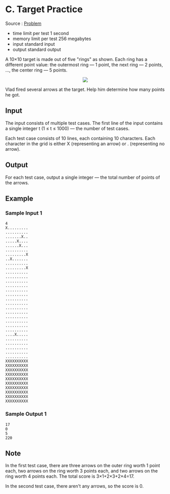 # C. Target Practice

Source : [Problem](https://codeforces.com/problemset/problem/1873/C)

- time limit per test 1 second
- memory limit per test 256 megabytes
- input standard input
- output standard output

A 10×10 target is made out of five "rings" as shown. Each ring has a different point value: the outermost ring — 1 point, the next ring — 2 points, ..., the center ring — 5 points.

<p align="center"><img src="https://espresso.codeforces.com/5c51151adbfdd4a0384d7616d0dc23fe1a212550.png"></p>

Vlad fired several arrows at the target. Help him determine how many points he got.

## Input

The input consists of multiple test cases. The first line of the input contains a single integer t (1 ≤ t ≤ 1000) — the number of test cases.

Each test case consists of 10 lines, each containing 10 characters. Each character in the grid is either X (representing an arrow) or .
(representing no arrow).

## Output

For each test case, output a single integer — the total number of points of the arrows.

## Example

### Sample Input 1

    4
    X.........
    ..........
    .......X..
    .....X....
    ......X...
    ..........
    .........X
    ..X.......
    ..........
    .........X
    ..........
    ..........
    ..........
    ..........
    ..........
    ..........
    ..........
    ..........
    ..........
    ..........
    ..........
    ..........
    ..........
    ..........
    ....X.....
    ..........
    ..........
    ..........
    ..........
    ..........
    XXXXXXXXXX
    XXXXXXXXXX
    XXXXXXXXXX
    XXXXXXXXXX
    XXXXXXXXXX
    XXXXXXXXXX
    XXXXXXXXXX
    XXXXXXXXXX
    XXXXXXXXXX
    XXXXXXXXXX

### Sample Output 1

    17
    0
    5
    220

## Note

In the first test case, there are three arrows on the outer ring worth 1 point each, two arrows on the ring worth 3 points each, and two arrows on the ring worth 4 points each. The total score is 3×1+2×3+2×4=17.

In the second test case, there aren't any arrows, so the score is 0.
